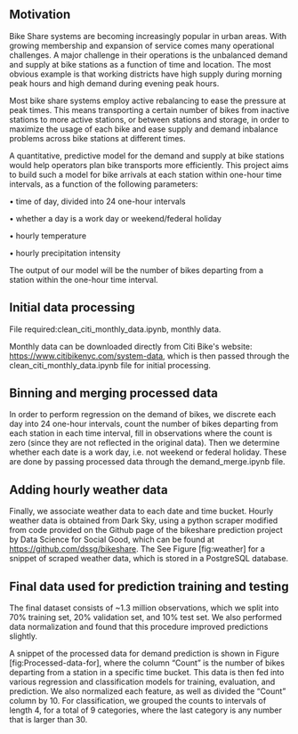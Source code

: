 ## Motivation

Bike Share systems are becoming increasingly popular in urban areas. With growing membership and expansion of service comes many operational challenges. A major challenge in their operations is the unbalanced demand and supply at bike stations as a function of time and location. The most obvious example is that working districts have high supply during morning peak hours and high demand during evening peak hours. 

Most bike share systems employ active rebalancing to ease the pressure at peak times. This means transporting a certain number of bikes from inactive stations to more active stations, or between stations and storage, in order to maximize the usage of each bike and ease supply and demand inbalance problems across bike stations at different times.

A quantitative, predictive model for the demand and supply at bike stations would help operators plan bike transports more efficiently. This project aims to build such a model for bike arrivals at each station within one-hour time intervals, as a function of the following parameters:

• time of day, divided into 24 one-hour intervals

• whether a day is a work day or weekend/federal holiday

• hourly temperature

• hourly precipitation intensity

The output of our model will be the number of bikes departing from a station within the one-hour time interval.

## Initial data processing

File required:clean_citi_monthly_data.ipynb, monthly data. 

Monthly data can be downloaded directly from Citi Bike's website: https://www.citibikenyc.com/system-data, which is then passed through the  clean_citi_monthly_data.ipynb file for initial processing. 

## Binning and merging processed data

In order to perform regression on the demand of bikes, we discrete each day into 24 one-hour intervals, count the number of bikes departing from each station in each time interval, fill in observations where the count is zero (since they are not reflected in the original data). Then we determine whether each date is a work day, i.e. not weekend or federal holiday. These are done by passing processed data through the demand_merge.ipynb file. 

## Adding hourly weather data 

Finally, we associate weather data to each date and time bucket. Hourly weather data is obtained from Dark Sky, using a python scraper modified from code provided on the Github page of the bikeshare prediction project by Data Science for Social Good, which can be found at https://github.com/dssg/bikeshare. The
See Figure [fig:weather] for a snippet of scraped weather data, which is stored in a PostgreSQL database. 

## Final data used for prediction training and testing

The final dataset consists of ~1.3 million observations, which we split into 70% training set, 20% validation set, and 10% test set. We also performed data normalization and found that this procedure improved predictions slightly.

A snippet of the processed data for demand prediction is shown in Figure [fig:Processed-data-for], where the column “Count” is the number of bikes departing from a station in a specific time bucket. This data is then fed into various regression and classification models for training, evaluation, and prediction. We also normalized each feature, as well as divided the “Count” column by 10. For classification, we grouped the counts to intervals of length 4, for a total of 9 categories, where the last category is any number that is larger than 30. 
